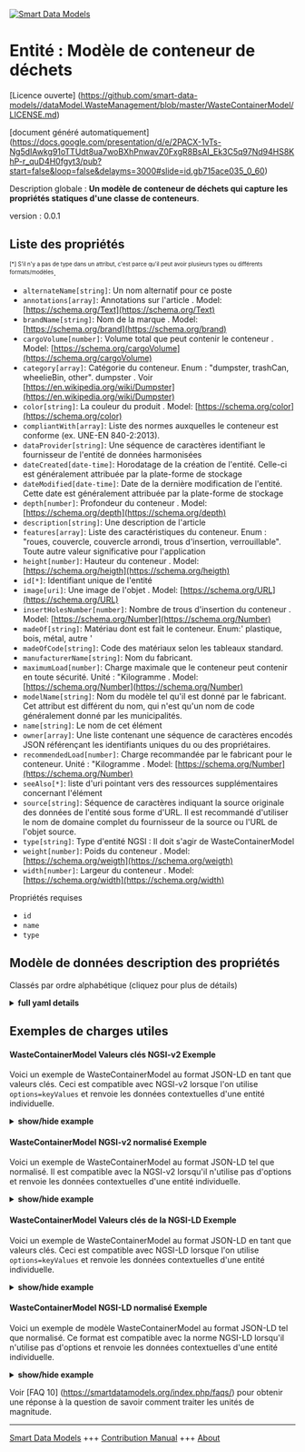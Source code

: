 <!-- 10-Header -->    
[![Smart Data Models](https://smartdatamodels.org/wp-content/uploads/2022/01/SmartDataModels_logo.png "Logo")](https://smartdatamodels.org)    
Entité : Modèle de conteneur de déchets    
=======================================<!-- /10-Header -->    
<!-- 15-License -->    
[Licence ouverte] (https://github.com/smart-data-models//dataModel.WasteManagement/blob/master/WasteContainerModel/LICENSE.md)    
[document généré automatiquement] (https://docs.google.com/presentation/d/e/2PACX-1vTs-Ng5dIAwkg91oTTUdt8ua7woBXhPnwavZ0FxgR8BsAI_Ek3C5q97Nd94HS8KhP-r_quD4H0fgyt3/pub?start=false&loop=false&delayms=3000#slide=id.gb715ace035_0_60)    
<!-- /15-License -->    
<!-- 20-Description -->    
Description globale : **Un modèle de conteneur de déchets qui capture les propriétés statiques d'une classe de conteneurs**.    
version : 0.0.1    
<!-- /20-Description -->    
<!-- 30-PropertiesList -->    
## Liste des propriétés    
<sup><sub>[*] S'il n'y a pas de type dans un attribut, c'est parce qu'il peut avoir plusieurs types ou différents formats/modèles</sub></sup>.    
- `alternateName[string]`: Un nom alternatif pour ce poste  - `annotations[array]`: Annotations sur l'article  . Model: [https://schema.org/Text](https://schema.org/Text)- `brandName[string]`: Nom de la marque  . Model: [https://schema.org/brand](https://schema.org/brand)- `cargoVolume[number]`: Volume total que peut contenir le conteneur  . Model: [https://schema.org/cargoVolume](https://schema.org/cargoVolume)- `category[array]`: Catégorie du conteneur. Enum : "dumpster, trashCan, wheelieBin, other". dumpster . Voir [https://en.wikipedia.org/wiki/Dumpster](https://en.wikipedia.org/wiki/Dumpster)  - `color[string]`: La couleur du produit  . Model: [https://schema.org/color](https://schema.org/color)- `compliantWith[array]`: Liste des normes auxquelles le conteneur est conforme (ex. UNE-EN 840-2:2013).  - `dataProvider[string]`: Une séquence de caractères identifiant le fournisseur de l'entité de données harmonisées  - `dateCreated[date-time]`: Horodatage de la création de l'entité. Celle-ci est généralement attribuée par la plate-forme de stockage  - `dateModified[date-time]`: Date de la dernière modification de l'entité. Cette date est généralement attribuée par la plate-forme de stockage  - `depth[number]`: Profondeur du conteneur  . Model: [https://schema.org/depth](https://schema.org/depth)- `description[string]`: Une description de l'article  - `features[array]`: Liste des caractéristiques du conteneur. Enum : "roues, couvercle, couvercle arrondi, trous d'insertion, verrouillable". Toute autre valeur significative pour l'application  - `height[number]`: Hauteur du conteneur  . Model: [https://schema.org/heigth](https://schema.org/heigth)- `id[*]`: Identifiant unique de l'entité  - `image[uri]`: Une image de l'objet  . Model: [https://schema.org/URL](https://schema.org/URL)- `insertHolesNumber[number]`: Nombre de trous d'insertion du conteneur  . Model: [https://schema.org/Number](https://schema.org/Number)- `madeOf[string]`: Matériau dont est fait le conteneur. Enum:' plastique, bois, métal, autre '  - `madeOfCode[string]`: Code des matériaux selon les tableaux standard.  - `manufacturerName[string]`: Nom du fabricant.  - `maximumLoad[number]`: Charge maximale que le conteneur peut contenir en toute sécurité. Unité : "Kilogramme  . Model: [https://schema.org/Number](https://schema.org/Number)- `modelName[string]`: Nom du modèle tel qu'il est donné par le fabricant. Cet attribut est différent du nom, qui n'est qu'un nom de code généralement donné par les municipalités.  - `name[string]`: Le nom de cet élément  - `owner[array]`: Une liste contenant une séquence de caractères encodés JSON référençant les identifiants uniques du ou des propriétaires.  - `recommendedLoad[number]`: Charge recommandée par le fabricant pour le conteneur. Unité : "Kilogramme  . Model: [https://schema.org/Number](https://schema.org/Number)- `seeAlso[*]`: liste d'uri pointant vers des ressources supplémentaires concernant l'élément  - `source[string]`: Séquence de caractères indiquant la source originale des données de l'entité sous forme d'URL. Il est recommandé d'utiliser le nom de domaine complet du fournisseur de la source ou l'URL de l'objet source.  - `type[string]`: Type d'entité NGSI : Il doit s'agir de WasteContainerModel  - `weight[number]`: Poids du conteneur  . Model: [https://schema.org/weigth](https://schema.org/weigth)- `width[number]`: Largeur du conteneur  . Model: [https://schema.org/width](https://schema.org/width)<!-- /30-PropertiesList -->    
<!-- 35-RequiredProperties -->    
Propriétés requises    
- `id`  - `name`  - `type`  <!-- /35-RequiredProperties -->    
<!-- 40-RequiredProperties -->    
<!-- /40-RequiredProperties -->    
<!-- 50-DataModelHeader -->    
## Modèle de données description des propriétés    
Classés par ordre alphabétique (cliquez pour plus de détails)    
<!-- /50-DataModelHeader -->    
<!-- 60-ModelYaml -->    
<details><summary><strong>full yaml details</strong></summary>      
```yaml    
WasteContainerModel:      
  description: A model of waste container which captures the static properties of a class of containers.      
  properties:      
    alternateName:      
      description: An alternative name for this item      
      type: string      
      x-ngsi:      
        type: Property      
    annotations:      
      description: Annotations about the item      
      items:      
        type: string      
      type: array      
      x-ngsi:      
        model: https://schema.org/Text      
        type: Property      
    brandName:      
      description: Name of the brand      
      type: string      
      x-ngsi:      
        model: https://schema.org/brand      
        type: Property      
    cargoVolume:      
      description: Total volume the container can hold      
      minimum: 0      
      type: number      
      x-ngsi:      
        model: https://schema.org/cargoVolume      
        type: Property      
    category:      
      description: 'Container’s category. Enum:''dumpster, trashCan, wheelieBin, other''.  dumpster . See [https://en.wikipedia.org/wiki/Dumpster](https://en.wikipedia.org/wiki/Dumpster)'      
      items:      
        enum:      
          - dumpster      
          - trashCan      
          - wheelieBin      
          - other      
        type: string      
      minItems: 1      
      type: array      
      uniqueItems: true      
      x-ngsi:      
        type: Property      
    color:      
      description: The color of the product      
      type: string      
      x-ngsi:      
        model: https://schema.org/color      
        type: Property      
    compliantWith:      
      description: 'A list of standards to which the container is compliant  with (ex. UNE-EN 840-2:2013). '      
      items:      
        type: string      
      minItems: 0      
      type: array      
      uniqueItems: true      
      x-ngsi:      
        type: Property      
    dataProvider:      
      description: A sequence of characters identifying the provider of the harmonised data entity      
      type: string      
      x-ngsi:      
        type: Property      
    dateCreated:      
      description: Entity creation timestamp. This will usually be allocated by the storage platform      
      format: date-time      
      type: string      
      x-ngsi:      
        type: Property      
    dateModified:      
      description: Timestamp of the last modification of the entity. This will usually be allocated by the storage platform      
      format: date-time      
      type: string      
      x-ngsi:      
        type: Property      
    depth:      
      description: Depth of the container      
      minimum: 0      
      type: number      
      x-ngsi:      
        model: https://schema.org/depth      
        type: Property      
        units: Meters      
    description:      
      description: A description of this item      
      type: string      
      x-ngsi:      
        type: Property      
    features:      
      description: 'A list of container features. Enum:''wheels, lid, roundedLid, insertHoles, lockable''. Any other value meaningful for the application'      
      items:      
        enum:      
          - wheels      
          - lid      
          - roundedLid      
          - insertHoles      
          - lockable      
          - other      
        type: string      
      minItems: 1      
      type: array      
      uniqueItems: true      
      x-ngsi:      
        type: Property      
    height:      
      description: Height of the container      
      minimum: 0      
      type: number      
      x-ngsi:      
        model: https://schema.org/heigth      
        type: Property      
        units: Meters      
    id:      
      anyOf:      
        - description: Identifier format of any NGSI entity      
          maxLength: 256      
          minLength: 1      
          pattern: ^[\w\-\.\{\}\$\+\*\[\]`|~^@!,:\\]+$      
          type: string      
          x-ngsi:      
            type: Property      
        - description: Identifier format of any NGSI entity      
          format: uri      
          type: string      
          x-ngsi:      
            type: Property      
      description: Unique identifier of the entity      
      x-ngsi:      
        type: Property      
    image:      
      description: An image of the item      
      format: uri      
      type: string      
      x-ngsi:      
        model: https://schema.org/URL      
        type: Property      
    insertHolesNumber:      
      description: Number of insert holes the container has      
      minimum: 0      
      type: number      
      x-ngsi:      
        model: https://schema.org/Number      
        type: Property      
    madeOf:      
      description: 'Material the container is made of. Enum:'' plastic , wood, metal, other '''      
      enum:      
        - plastic      
        - wood      
        - metal      
        - other      
      type: string      
      x-ngsi:      
        type: Property      
    madeOfCode:      
      description: 'Material Code as per standard tables. '      
      type: string      
      x-ngsi:      
        type: Property      
    manufacturerName:      
      description: 'Name of the manufacturer. '      
      type: string      
      x-ngsi:      
        type: Property      
    maximumLoad:      
      description: 'Maximum load the container can hold safely. Unit:''Kilogram'''      
      minimum: 0      
      type: number      
      x-ngsi:      
        model: https://schema.org/Number      
        type: Property      
    modelName:      
      description: Name of the model as given by the manufacturer. This attribute is different than name which is just a codename usually given by municipalities      
      type: string      
      x-ngsi:      
        type: Property      
    name:      
      description: The name of this item      
      type: string      
      x-ngsi:      
        type: Property      
    owner:      
      description: A List containing a JSON encoded sequence of characters referencing the unique Ids of the owner(s)      
      items:      
        anyOf:      
          - description: Identifier format of any NGSI entity      
            maxLength: 256      
            minLength: 1      
            pattern: ^[\w\-\.\{\}\$\+\*\[\]`|~^@!,:\\]+$      
            type: string      
            x-ngsi:      
              type: Property      
          - description: Identifier format of any NGSI entity      
            format: uri      
            type: string      
            x-ngsi:      
              type: Property      
        description: Unique identifier of the entity      
        x-ngsi:      
          type: Property      
      type: array      
      x-ngsi:      
        type: Property      
    recommendedLoad:      
      description: 'Manufacturer recommended load for the container. Unit:''Kilogram'''      
      minimum: 0      
      type: number      
      x-ngsi:      
        model: https://schema.org/Number      
        type: Property      
    seeAlso:      
      description: list of uri pointing to additional resources about the item      
      oneOf:      
        - items:      
            format: uri      
            type: string      
          minItems: 1      
          type: array      
        - format: uri      
          type: string      
      x-ngsi:      
        type: Property      
    source:      
      description: 'A sequence of characters giving the original source of the entity data as a URL. Recommended to be the fully qualified domain name of the source provider, or the URL to the source object'      
      type: string      
      x-ngsi:      
        type: Property      
    type:      
      description: 'NGSI Entity Type: It has to be WasteContainerModel'      
      enum:      
        - WasteContainerModel      
      type: string      
      x-ngsi:      
        type: Property      
    weight:      
      description: Weight of the container      
      minimum: 0      
      type: number      
      x-ngsi:      
        model: https://schema.org/weigth      
        type: Property      
        units: Kilograms      
    width:      
      description: Width of the container      
      minimum: 0      
      type: number      
      x-ngsi:      
        model: https://schema.org/width      
        type: Property      
        units: Meters      
  required:      
    - id      
    - type      
    - name      
  type: object      
  x-derived-from: ""      
  x-disclaimer: 'Redistribution and use in source and binary forms, with or without modification, are permitted  provided that the license conditions are met. Copyleft (c) 2022 Contributors to Smart Data Models Program'      
  x-license-url: https://github.com/smart-data-models/dataModel.WasteManagement/blob/master/WasteContainerModel/LICENSE.md      
  x-model-schema: https://smart-data-models.github.io/dataModel.WasteManagement/WasteContainerModel/schema.json      
  x-model-tags: ""      
  x-version: 0.0.1      
```    
</details>      
<!-- /60-ModelYaml -->    
<!-- 70-MiddleNotes -->    
<!-- /70-MiddleNotes -->    
<!-- 80-Examples -->    
## Exemples de charges utiles    
#### WasteContainerModel Valeurs clés NGSI-v2 Exemple    
Voici un exemple de WasteContainerModel au format JSON-LD en tant que valeurs clés. Ceci est compatible avec NGSI-v2 lorsque l'on utilise `options=keyValues` et renvoie les données contextuelles d'une entité individuelle.    
<details><summary><strong>show/hide example</strong></summary>      
```json  
{  
  "id": "wastecontainermodel:c1",  
  "type": "WasteContainerModel",  
  "width": 0.5,  
  "height": 0.8,  
  "depth": 0.4,  
  "cargoVolume": 150,  
  "brandName": "Brute",  
  "name": "Dumpster_Brute_2009_Plastic_Green",  
  "modelName": "C1",  
  "compliantWith": [  
    "UNE-EN 840-2:2013"  
  ],  
  "madeOf": "plastic",  
  "features": [  
    "wheels",  
    "lid"  
  ],  
  "category": [  
    "dumpster"  
  ]  
}  
```  
</details>    
#### WasteContainerModel NGSI-v2 normalisé Exemple    
Voici un exemple de WasteContainerModel au format JSON-LD tel que normalisé. Il est compatible avec la NGSI-v2 lorsqu'il n'utilise pas d'options et renvoie les données contextuelles d'une entité individuelle.    
<details><summary><strong>show/hide example</strong></summary>      
```json  
{  
  "id": "wastecontainermodel:c1",  
  "type": "WasteContainerModel",  
  "category": {  
    "type": "StructuredValue",  
    "value": [  
      "dumpster"  
    ]  
  },  
  "cargoVolume": {  
    "type": "Number",  
    "value": 150  
  },  
  "modelName": {  
    "type": "Text",  
    "value": "C1"  
  },  
  "name": {  
    "type": "Text",  
    "value": "Dumpster_Brute_2009_Plastic_Green"  
  },  
  "compliantWith": {  
    "type": "StructuredValue",  
    "value": [  
      "UNE-EN 840-2:2013"  
    ]  
  },  
  "madeOf": {  
    "type": "Text",  
    "value": "plastic"  
  },  
  "height": {  
    "type": "Number",  
    "value": 0.8  
  },  
  "width": {  
    "type": "Number",  
    "value": 0.5  
  },  
  "depth": {  
    "type": "Number",  
    "value": 0.4  
  },  
  "brandName": {  
    "type": "Text",  
    "value": "Brute"  
  },  
  "features": {  
    "type": "StructuredValue",  
    "value": [  
      "wheels",  
      "lid"  
    ]  
  }  
}  
```  
</details>    
#### WasteContainerModel Valeurs clés de la NGSI-LD Exemple    
Voici un exemple de WasteContainerModel au format JSON-LD en tant que valeurs clés. Ceci est compatible avec NGSI-LD lorsque l'on utilise `options=keyValues` et renvoie les données contextuelles d'une entité individuelle.    
<details><summary><strong>show/hide example</strong></summary>      
```json  
{  
  "id": "urn:ngsi-ld:WasteContainerModel:wastecontainermodel:c1",  
  "type": "WasteContainerModel",  
  "brandName": "Brute",  
  "cargoVolume": 150,  
  "category": [  
    "dumpster"  
  ],  
  "compliantWith": [  
    "UNE-EN 840-2:2013"  
  ],  
  "depth": 0.4,  
  "features": [  
    "wheels",  
    "lid"  
  ],  
  "height": 0.8,  
  "madeOf": "plastic",  
  "modelName": "C1",  
  "name": "Dumpster_Brute_2009_Plastic_Green",  
  "width": 0.5,  
  "@context": [  
    "https://uri.etsi.org/ngsi-ld/v1/ngsi-ld-core-context.jsonld",  
    "https://raw.githubusercontent.com/smart-data-models/dataModel.WasteManagement/master/context.jsonld"  
  ]  
}  
```  
</details>    
#### WasteContainerModel NGSI-LD normalisé Exemple    
Voici un exemple de modèle WasteContainerModel au format JSON-LD tel que normalisé. Ce format est compatible avec la norme NGSI-LD lorsqu'il n'utilise pas d'options et renvoie les données contextuelles d'une entité individuelle.    
<details><summary><strong>show/hide example</strong></summary>      
```json  
{  
  "id": "urn:ngsi-ld:WasteContainerModel:wastecontainermodel:c1",  
  "type": "WasteContainerModel",  
  "brandName": {  
    "type": "Property",  
    "value": "Brute"  
  },  
  "cargoVolume": {  
    "type": "Property",  
    "value": 150  
  },  
  "category": {  
    "type": "Property",  
    "value": [  
      "dumpster"  
    ]  
  },  
  "compliantWith": {  
    "type": "Property",  
    "value": [  
      "UNE-EN 840-2:2013"  
    ]  
  },  
  "depth": {  
    "type": "Property",  
    "value": 0.4  
  },  
  "features": {  
    "type": "Property",  
    "value": [  
      "wheels",  
      "lid"  
    ]  
  },  
  "height": {  
    "type": "Property",  
    "value": 0.8  
  },  
  "madeOf": {  
    "type": "Property",  
    "value": "plastic"  
  },  
  "modelName": {  
    "type": "Property",  
    "value": "C1"  
  },  
  "name": {  
    "type": "Property",  
    "value": "Dumpster_Brute_2009_Plastic_Green"  
  },  
  "width": {  
    "type": "Property",  
    "value": 0.5  
  },  
  "@context": [  
    "https://raw.githubusercontent.com/smart-data-models/dataModel.WasteManagement/master/context.jsonld"  
  ]  
}  
```  
</details><!-- /80-Examples -->    
<!-- 90-FooterNotes -->    
<!-- /90-FooterNotes -->    
<!-- 95-Units -->    
Voir [FAQ 10] (https://smartdatamodels.org/index.php/faqs/) pour obtenir une réponse à la question de savoir comment traiter les unités de magnitude.    
<!-- /95-Units -->    
<!-- 97-LastFooter -->    
---    
[Smart Data Models](https://smartdatamodels.org) +++ [Contribution Manual](https://bit.ly/contribution_manual) +++ [About](https://bit.ly/Introduction_SDM)<!-- /97-LastFooter -->    
